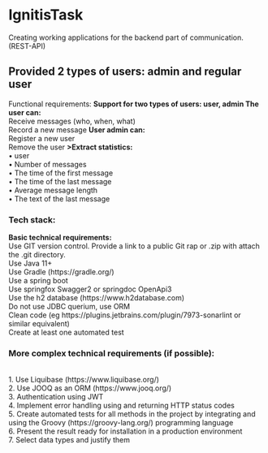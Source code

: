 # IgnitisTask
Creating working applications for the backend part of communication. (REST-API)
<h2>Provided 2 types of users: admin and regular user</h2>

Functional requirements:
<strong>Support for two types of users: user, admin
The user can:</strong>
<br> Receive messages (who, when, what)
<br> Record a new message
<strong>User admin can:</strong>
<br> Register a new user
<br> Remove the user
 <strong>>Extract statistics:</strong>
<br>• user
<br>• Number of messages
<br>• The time of the first message
<br>• The time of the last message
<br>• Average message length
<br>• The text of the last message
<h3>Tech stack:</h3>
<strong>Basic technical requirements:</strong>
 <br>Use GIT version control. Provide a link to a public Git rap or .zip with
attach the .git directory.
<br> Use Java 11+
 <br>Use Gradle (https://gradle.org/)
<br> Use a spring boot
<br> Use springfox Swagger2 or springdoc OpenApi3
<br> Use the h2 database (https://www.h2database.com)
<br> Do not use JDBC querium, use ORM
<br> Clean code (eg https://plugins.jetbrains.com/plugin/7973-sonarlint or similar
equivalent)
<br> Create at least one automated test
<h3>More complex technical requirements (if possible):</h3>
<br>1. Use Liquibase (https://www.liquibase.org/)
<br>2. Use JOOQ as an ORM (https://www.jooq.org/)
<br>3. Authentication using JWT
<br>4. Implement error handling using and returning HTTP status codes
<br>5. Create automated tests for all methods in the project by integrating and
using the Groovy (https://groovy-lang.org/) programming language
<br>6. Present the result ready for installation in a production environment
<br>7. Select data types and justify them

